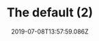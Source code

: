 ---
title: The default (2)
date: 2019-07-08T13:57:59.086Z
year: 2019
tags:
  - painting
  - theDefault
coverImage: /images/uploads/iriée_zamble-the_default-02.jpg
material: Acrylic on canvas
dimensions: 50 x 35 cm
---